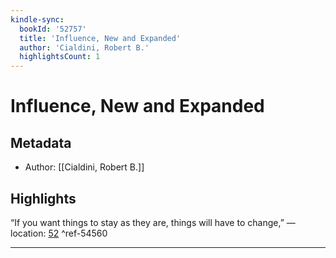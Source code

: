```yaml
---
kindle-sync:
  bookId: '52757'
  title: 'Influence, New and Expanded'
  author: 'Cialdini, Robert B.'
  highlightsCount: 1
---
```

# Influence, New and Expanded
## Metadata
* Author: [[Cialdini, Robert B.]]

## Highlights
“If you want things to stay as they are, things will have to change,” — location: [52]() ^ref-54560

---
